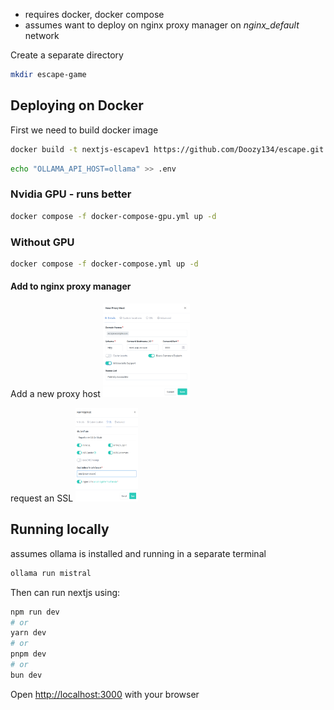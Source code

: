 - requires docker, docker compose
- assumes want to deploy on nginx proxy manager on *nginx_default* network

Create a separate directory

```bash
mkdir escape-game
```

## Deploying on Docker

First we need to build docker image

```bash
docker build -t nextjs-escapev1 https://github.com/Doozy134/escape.git
```
```bash
echo "OLLAMA_API_HOST=ollama" >> .env
```

### Nvidia GPU - runs better

```bash
docker compose -f docker-compose-gpu.yml up -d
```

### Without GPU

```bash
docker compose -f docker-compose.yml up -d
```

#### Add to nginx proxy manager
Add a new proxy host 
 <img src="npm-proxy-host.png" height="150">

request an SSL
 <img src="SSL.png" width="100" height="150">

## Running locally
assumes ollama is installed and running in a separate terminal

```bash 
ollama run mistral
```

Then can run nextjs using:

```bash
npm run dev
# or
yarn dev
# or
pnpm dev
# or
bun dev
```

Open [http://localhost:3000](http://localhost:3000) with your browser 
